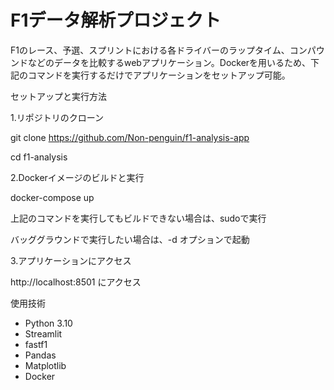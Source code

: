 # F1データ解析プロジェクト
F1のレース、予選、スプリントにおける各ドライバーのラップタイム、コンパウンドなどのデータを比較するwebアプリケーション。Dockerを用いるため、下記のコマンドを実行するだけでアプリケーションをセットアップ可能。

セットアップと実行方法

1.リポジトリのクローン

 git clone https://github.com/Non-penguin/f1-analysis-app
 
 cd f1-analysis

2.Dockerイメージのビルドと実行

docker-compose up

上記のコマンドを実行してもビルドできない場合は、sudoで実行

バッググラウンドで実行したい場合は、-d オプションで起動

3.アプリケーションにアクセス

  http://localhost:8501  にアクセス

使用技術
- Python 3.10
- Streamlit
- fastf1
- Pandas
- Matplotlib
- Docker
